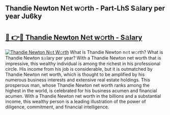 ## Thandie Newton N𝚎t w𝚘rth - Part-LhS S𝚊lary per year Ju6ky

# <h2><a href="http://gc3v84h.nevu.top/?p=Thandie+Newton">🔗 👉🔴 Thandie Newton N𝚎t w𝚘rth - S𝚊lary</a></h2>

[![Thandie Newton N𝚎t W𝚘rth](https://i.imgur.com/Oavwk0R.jpeg)](http://gc3v84h.nevu.top/?p=Thandie+Newton)
What is Thandie Newton n𝚎t w𝚘rth? What is Thandie Newton s𝚊lary per year?
With a Thandie Newton net worth that is impressive, this wealthy individual is among the richest in his professional circle. His income from his job is considerable, but it is outmatched by Thandie Newton net worth, which is thought to be amplified by his numerous business interests and extensive real estate holdings. This prosperous man, whose Thandie Newton net worth ranks among the highest in the world, is celebrated for his business acumen and financial acumen. With a Thandie Newton net worth in the billions and a substantial income, this wealthy person is a leading illustration of the power of diligence, commitment, and financial intelligence.
